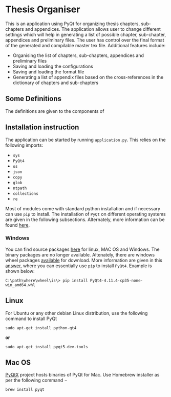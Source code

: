 # Thesis Organiser
This is an application using PyQt for organizing thesis chapters, sub-chapters and appendices. The application allows user to change different settings which will help in generating a list of possible chapter, sub-chapter, appendices and preliminary files. The user has control over the final format of the generated and compilable master tex file. Additional features include:
- Organising the list of chapters, sub-chapters, appendices and preliminary files
- Saving and loading the configurations
- Saving and loading the format file
- Generating a list of appendix files based on the cross-references in the dictionary of chapters and sub-chapters

## Some Definitions
The definitions are given to the components of 

## Installation instruction
The application can be started by running `application.py`. This relies on the following imports:
+ `sys`
+ `PyQt4`
+ `os`
+ `json`
+ `copy`
+ `glob`
+ `ntpath`
+ `collections`
+ `re`

Most of modules come with standard python installation and if necessary can use `pip` to install. The installation of `PyQt` on different operating systems are given in the following subsections. Alternately, more information can be found [here](https://www.tutorialspoint.com/pyqt/pyqt_introduction.htm).

### Windows 
You can find source packages [here](https://riverbankcomputing.com/software/pyqt/download) for linux, MAC OS and Windows. The binary packages are no longer available. Altenately, there are windows wheel packages [available](https://www.lfd.uci.edu/~gohlke/pythonlibs/#pyqt4) for download. More information are given in this [answer](https://stackoverflow.com/questions/22640640/how-to-install-pyqt4-on-windows-using-pip), where you can essentially use `pip` to install `PyQt4`. Example is shown below:
```
C:\path\where\wheel\is\> pip install PyQt4-4.11.4-cp35-none-win_amd64.whl
```
## Linux
For Ubuntu or any other debian Linux distribution, use the following command to install PyQt
```
sudo apt-get install python-qt4
```
**or** 
```
sudo apt-get install pyqt5-dev-tools
```

## Mac OS
[PyQtX](http://sourceforge.net/projects/pyqtx/) project hosts binaries of PyQt for Mac. Use Homebrew installer as per the following command −
```
brew install pyqt
```
